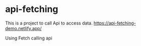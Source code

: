 # api-fetching

 This is a project to call Api to access data.
 https://api-fetching-demo.netlify.app/

Using Fetch calling api 